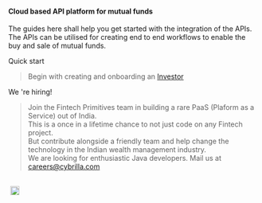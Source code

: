 <!--<h1>Fintech Primitives</h1>-->

<h4>Cloud based API platform for mutual funds</h4>

<!--<h4>The guides available here shall help your technical team to understand the integration of the APIs.</h4>
<h4>The APIs can be utilised for creating investors, KYC, handling different types of orders; as well as getting reporting on transactions.</h4>-->

<!--New visitor?-->
The guides here shall help you get started with the integration of the APIs.<br>
The APIs can be utilised for creating end to end workflows to enable the buy and sale of mutual funds.

Quick start
> Begin with creating and onboarding an [Investor](/pages/workflows/create-an-investor)

We 're hiring!
> Join the Fintech Primitives team in building a rare PaaS (Plaform as a Service) out of India.<br>
> This is a once in a lifetime chance to not just code on any Fintech project.<br>
> But contribute alongside a friendly team and help change the technology in the Indian wealth management industry.<br>
> We are looking for enthusiastic Java developers. Mail us at [careers@cybrilla.com](mailto:careers@cybrilla.com)

<br>
<img height="18px" style="margin-left: 4px;" src="https://img.shields.io/badge/v1.1-Updated on 24/05/2019-42b983.svg"/>
